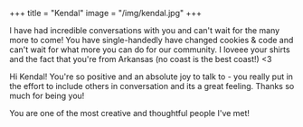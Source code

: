 +++
title = "Kendal"
image = "/img/kendal.jpg"
+++

I have had incredible conversations with you and can't wait for the many more to come! You have single-handedly have changed cookies & code and can't wait for what more you can do for our community. I loveee your shirts and the fact that you're from Arkansas (no coast is the best coast!) <3

Hi Kendal! You're so positive and an absolute joy to talk to - you really put in the effort to include others in conversation and its a great feeling. Thanks so much for being you!

You are one of the most creative and thoughtful people I've met!

